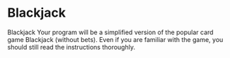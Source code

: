 # Blackjack
Blackjack  Your program will be a simplified version of the popular card game Blackjack (without bets). Even if you are familiar with the game, you should still read the instructions thoroughly.
